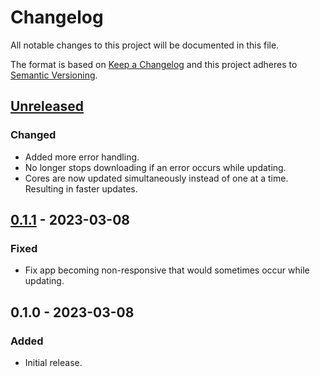 Changelog
=========
All notable changes to this project will be documented in this file.

The format is based on [Keep a Changelog](http://keepachangelog.com/en/1.0.0/)
and this project adheres to [Semantic Versioning](http://semver.org/spec/v2.0.0.html).

[Unreleased]
------------
### Changed
- Added more error handling.
- No longer stops downloading if an error occurs while updating.
- Cores are now updated simultaneously instead of one at a time. Resulting in faster updates.

[0.1.1] - 2023-03-08
--------------------
### Fixed
- Fix app becoming non-responsive that would sometimes occur while updating.

0.1.0 - 2023-03-08
------------------
### Added
- Initial release.

[Unreleased]: https://github.com/jbenner-radham/pocket-up/compare/v0.1.1...HEAD
[0.1.1]: https://github.com/jbenner-radham/pocket-up/compare/v0.1.0...v0.1.1
